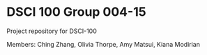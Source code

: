 # DSCI 100 Group 004-15
Project repository for DSCI-100

Members: Ching Zhang, Olivia Thorpe, Amy Matsui, Kiana Modirian
